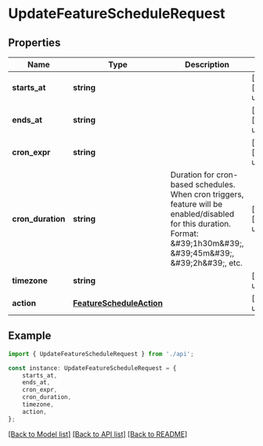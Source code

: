 # UpdateFeatureScheduleRequest


## Properties

Name | Type | Description | Notes
------------ | ------------- | ------------- | -------------
**starts_at** | **string** |  | [optional] [default to undefined]
**ends_at** | **string** |  | [optional] [default to undefined]
**cron_expr** | **string** |  | [optional] [default to undefined]
**cron_duration** | **string** | Duration for cron-based schedules. When cron triggers, feature will be enabled/disabled for this duration. Format: \&#39;1h30m\&#39;, \&#39;45m\&#39;, \&#39;2h\&#39;, etc. | [optional] [default to undefined]
**timezone** | **string** |  | [default to undefined]
**action** | [**FeatureScheduleAction**](FeatureScheduleAction.md) |  | [default to undefined]

## Example

```typescript
import { UpdateFeatureScheduleRequest } from './api';

const instance: UpdateFeatureScheduleRequest = {
    starts_at,
    ends_at,
    cron_expr,
    cron_duration,
    timezone,
    action,
};
```

[[Back to Model list]](../README.md#documentation-for-models) [[Back to API list]](../README.md#documentation-for-api-endpoints) [[Back to README]](../README.md)
